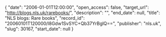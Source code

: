{
  "date": "2006-01-01T12:00:00", 
  "open_access": false, 
  "target_url": "http://blogs.nls.uk/rarebooks/", 
  "description": "", 
  "end_date": null, 
  "title": "NLS blogs: Rare books", 
  "record_id": "20060101T120000/l8Gdw1SvSYC+Qb37YrBglQ==", 
  "publisher": "nls.uk", 
  "slug": 30167, 
  "start_date": null
}

